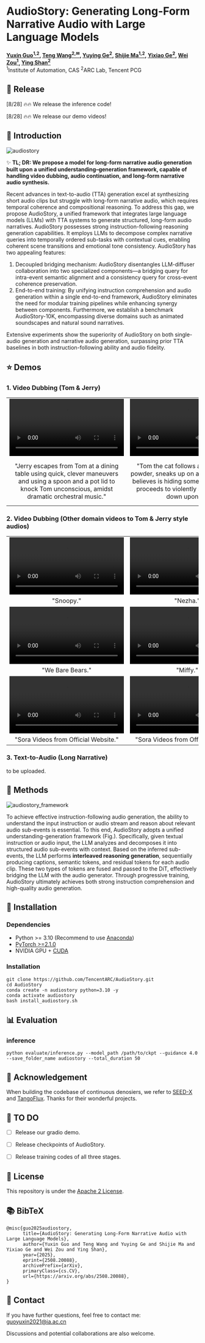 # AudioStory: Generating Long-Form Narrative Audio with Large Language Models

**[Yuxin Guo<sup>1,2</sup>](https://scholar.google.com/citations?user=x_0spxgAAAAJ&hl=en), 
[Teng Wang<sup>2,&#9993;</sup>](http://ttengwang.com/), 
[Yuying Ge<sup>2</sup>](https://geyuying.github.io/), 
[Shijie Ma<sup>1,2</sup>](https://mashijie1028.github.io/), 
[Yixiao Ge<sup>2</sup>](https://geyixiao.com/), 
[Wei Zou<sup>1</sup>](https://people.ucas.ac.cn/~zouwei),
[Ying Shan<sup>2</sup>](https://scholar.google.com/citations?user=4oXBp9UAAAAJ&hl=en)**
<br>
<sup>1</sup>Institute of Automation, CAS
<sup>2</sup>ARC Lab, Tencent PCG
<br>



## 📖 Release

[8/28] 🔥🔥 We release the inference code!

[8/28] 🔥🔥 We release our demo videos!



## 🔎 Introduction

![audiostory](audiostory.png)

✨ **TL; DR: We propose a model for long-form narrative audio generation built upon a unified understanding–generation framework, capable of handling video dubbing, audio continuation, and long-form narrative audio synthesis.**

Recent advances in text-to-audio (TTA) generation excel at synthesizing short audio clips but struggle with long-form narrative audio, which requires temporal coherence and compositional reasoning. To address this gap, we propose AudioStory, a unified framework that integrates large language models (LLMs) with TTA systems to generate structured, long-form audio narratives. AudioStory possesses strong instruction-following reasoning generation capabilities. It employs LLMs to decompose complex narrative queries into temporally ordered sub-tasks with contextual cues, enabling coherent scene transitions and emotional tone consistency. AudioStory has two appealing features: 

1) Decoupled bridging mechanism: AudioStory disentangles LLM-diffuser collaboration into two specialized components—a bridging query for intra-event semantic alignment and a consistency query for cross-event coherence preservation.
2) End-to-end training: By unifying instruction comprehension and audio generation within a single end-to-end framework, AudioStory eliminates the need for modular training pipelines while enhancing synergy between components. 
    Furthermore, we establish a benchmark AudioStory-10K, encompassing diverse domains such as animated soundscapes and natural sound narratives.

Extensive experiments show the superiority of AudioStory on both single-audio generation and narrative audio generation, surpassing prior TTA baselines in both instruction-following ability and audio fidelity.



## ⭐ Demos

### 1. Video Dubbing (Tom & Jerry)

<table class="center">
  <td><video src="https://github.com/user-attachments/assets/f06b5999-6649-44d3-af38-63fdcecd833c"></video></td>
  <td><video src="https://github.com/user-attachments/assets/17727c2a-bfea-4252-9aa8-48fc9ac33500"></video></td>
  <td><video src="https://github.com/user-attachments/assets/09589d82-62c9-47a6-838a-5a62319f35e2"></video></td>
  <tr>
  <td style="text-align:center;" width="320">"Jerry escapes from Tom at a dining table using quick, clever maneuvers and using a spoon and a pot lid to knock Tom unconscious, amidst dramatic orchestral music."</td>
  <td style="text-align:center;" width="320">"Tom the cat follows a trail of white powder, sneaks up on a yellow cloth he believes is hiding something, and then proceeds to violently smash a book down upon it."</td>
  <td style="text-align:center;" width="320">"At the beach, Jerry pranks Tom by swapping his sugar with sand, and when Tom tries to retaliate by spitting a mouthful of water at him, he accidentally soaks a nearby female cat instead."</td>
  <tr>
</table >




### 2. Video Dubbing (Other domain videos to Tom & Jerry style audios)

<table class="center">
  <td><video src="https://github.com/user-attachments/assets/34e19f06-3b30-4438-a817-9e131af410f3"></video></td>
  <td><video src="https://github.com/user-attachments/assets/4a6de0c6-ef50-4cc3-b31b-d873af6fdf79"></video></td>
  <td><video src="https://github.com/user-attachments/assets/76f7f5de-42c6-475a-853c-5e2ba11ab7b2"></video></td>
  <tr>
  <td style="text-align:center;" width="320">"Snoopy."</td>
  <td style="text-align:center;" width="320">"Nezha."</td>
  <td style="text-align:center;" width="320">"Nezha."</td>
  <tr>
  <td><video src="https://github.com/user-attachments/assets/74415b54-0432-4b0f-9afb-9f2ecf0a80f2"></video></td>
  <td><video src="https://github.com/user-attachments/assets/5141f15b-f2a9-413b-bac1-3c89d61c75dc"></video></td>
  <td><video src="https://github.com/user-attachments/assets/d0cfa875-4637-461c-a8e8-416407a7640c"></video></td>
  <tr>
  <td style="text-align:center;" width="320">"We Bare Bears."</td>
  <td style="text-align:center;" width="320">"Miffy."</td>
  <td style="text-align:center;" width="320">"Donald Duck."</td>
  <tr>
  <td><video src="https://github.com/user-attachments/assets/5c801b5e-ce74-42a2-b8cf-3325ab0d7c4a"></video></td>
  <td><video src="https://github.com/user-attachments/assets/5c9ed7e9-527e-4163-a19b-ffa56ab034dc"></video></td>
  <td><video src="https://github.com/user-attachments/assets/5d603a4a-bf45-4ce9-81a3-62950ea89e99"></video></td>
  <tr>
  <td style="text-align:center;" width="320">"Sora Videos from Official Website."</td>
  <td style="text-align:center;" width="320">"Sora Videos from Official Website."</td>
  <td style="text-align:center;" width="320">"Pets with Tom & Jerry bgm."</td>
  <tr>
</table >



### 3. Text-to-Audio (Long Narrative)

to be uploaded.



## 🔎 Methods

![audiostory_framework](audiostory_framework.png)

To achieve effective instruction-following audio generation, the ability to understand the input instruction or audio stream and reason about relevant audio sub-events is essential. To this end,  AudioStory adopts a unified understanding-generation framework (Fig.). Specifically, given textual instruction or audio input, the LLM analyzes and decomposes it into structured audio sub-events with context. Based on the inferred sub-events, the LLM performs **interleaved reasoning generation**, sequentially producing captions, semantic tokens, and residual tokens for each audio clip. These two types of tokens are fused and passed to the DiT, effectively bridging the LLM with the audio generator. Through progressive training, AudioStory ultimately achieves both strong instruction comprehension and high-quality audio generation.



## 🔩 Installation

### Dependencies

* Python >= 3.10 (Recommend to use [Anaconda](https://www.anaconda.com/download/#linux))
* [PyTorch >=2.1.0](https://pytorch.org/)
* NVIDIA GPU + [CUDA](https://developer.nvidia.com/cuda-downloads)

### Installation

```
git clone https://github.com/TencentARC/AudioStory.git
cd AudioStory
conda create -n audiostory python=3.10 -y
conda activate audiostory
bash install_audiostory.sh
```



## 📊 Evaluation

### inference

```
python evaluate/inference.py --model_path /path/to/ckpt --guidance 4.0 --save_folder_name audiostory --total_duration 50
```



## 🔋 Acknowledgement

When building the codebase of continuous denosiers, we refer to [SEED-X](https://github.com/AILab-CVC/SEED-X) and [TangoFlux](https://github.com/declare-lab/TangoFlux). Thanks for their wonderful projects.



## 📆 TO DO

- [ ] Release our gradio demo.
- [ ] Release checkpoints of AudioStory.
- [ ] Release training codes of all three stages.



## 📜 License

This repository is under the [Apache 2 License](https://github.com/mashijie1028/Gen4Rep/blob/main/LICENSE).



## 📚 BibTeX

```
@misc{guo2025audiostory,
      title={AudioStory: Generating Long-Form Narrative Audio with Large Language Models}, 
      author={Yuxin Guo and Teng Wang and Yuying Ge and Shijie Ma and Yixiao Ge and Wei Zou and Ying Shan},
      year={2025},
      eprint={2508.20088},
      archivePrefix={arXiv},
      primaryClass={cs.CV},
      url={https://arxiv.org/abs/2508.20088}, 
}
```



## 📧 Contact

If you have further questions, feel free to contact me: guoyuxin2021@ia.ac.cn

Discussions and potential collaborations are also welcome.

